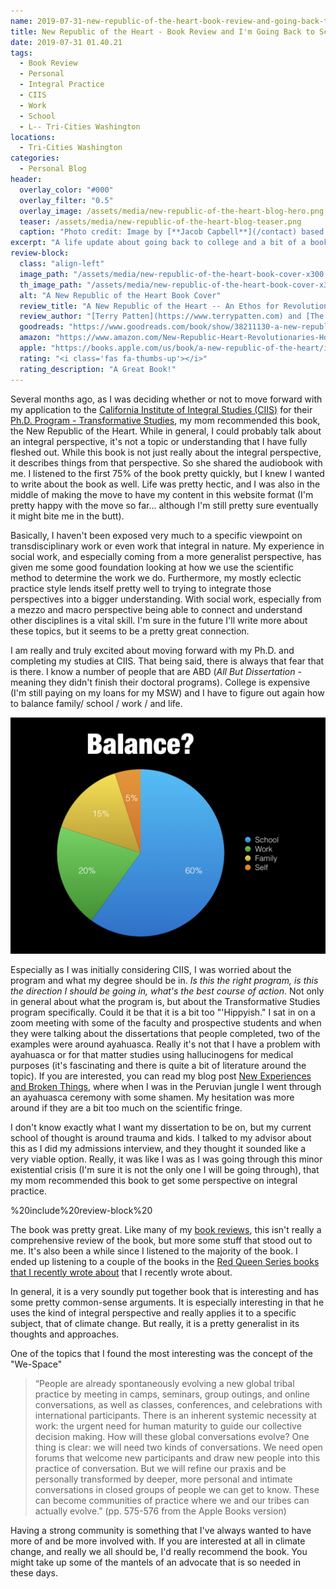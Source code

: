 ```yaml
---
name: 2019-07-31-new-republic-of-the-heart-book-review-and-going-back-to-school
title: New Republic of the Heart - Book Review and I'm Going Back to School
date: 2019-07-31 01.40.21
tags:
  - Book Review
  - Personal
  - Integral Practice
  - CIIS
  - Work
  - School
  - L-- Tri-Cities Washington
locations: 
  - Tri-Cities Washington
categories:
  - Personal Blog
header:
  overlay_color: "#000"
  overlay_filter: "0.5"
  overlay_image: /assets/media/new-republic-of-the-heart-blog-hero.png
  teaser: /assets/media/new-republic-of-the-heart-blog-teaser.png
  caption: "Photo credit: Image by [**Jacob Capbell**](/contact) based on Book Cover Design"
excerpt: "A life update about going back to college and a bit of a book review on the New Republic of the Heart"
review-block:
  class: "align-left"
  image_path: "/assets/media/new-republic-of-the-heart-book-cover-x300.jpg"
  th_image_path: "/assets/media/new-republic-of-the-heart-book-cover-x300.jpg"
  alt: "A New Republic of the Heart Book Cover"
  review_title: "A New Republic of the Heart -- An Ethos for Revolutionaries -- A Guide to Inner Work for Holistic Change"
  review_author: "[Terry Patten](https://www.terrypatten.com) and [The New Republic of the Heart](https://www.newrepublicoftheheart.org/book/)"
  goodreads: "https://www.goodreads.com/book/show/38211130-a-new-republic-of-the-heart"
  amazon: "https://www.amazon.com/New-Republic-Heart-Revolutionaries-Holistic/dp/1623170478/"
  apple: "https://books.apple.com/us/book/a-new-republic-of-the-heart/id1265587087"
  rating: "<i class='fas fa-thumbs-up'></i>"
  rating_description: "A Great Book!"
---
```


Several months ago, as I was deciding whether or not to move forward with my application to the [California Institute of Integral Studies (CIIS)](https://www.ciis.edu) for their [Ph.D. Program - Transformative Studies](https://www.ciis.edu/academics/graduate-programs/transformative-studies), my mom recommended this book, the New Republic of the Heart. While in general, I could probably talk about an integral perspective, it's not a topic or understanding that I have fully fleshed out. While this book is not just really about the integral perspective, it describes things from that perspective. So she shared the audiobook with me. I listened to the first 75% of the book pretty quickly, but I knew I wanted to write about the book as well. Life was pretty hectic, and I was also in the middle of making the move to have my content in this website format (I'm pretty happy with the move so far... although I'm still pretty sure eventually it might bite me in the butt).

Basically, I haven't been exposed very much to a specific viewpoint on transdisciplinary work or even work that integral in nature. My experience in social work, and especially coming from a more generalist perspective, has given me some good foundation looking at how we use the scientific method to determine the work we do. Furthermore, my mostly eclectic practice style lends itself pretty well to trying to integrate those perspectives into a bigger understanding. With social work, especially from a mezzo and macro perspective being able to connect and understand other disciplines is a vital skill. I'm sure in the future I'll write more about these topics, but it seems to be a pretty great connection.

I am really and truly excited about moving forward with my Ph.D. and completing my studies at CIIS. That being said, there is always that fear that is there. I know a number of people that are ABD (_All But Dissertation_ - meaning they didn't finish their doctoral programs). College is expensive (I'm still paying on my loans for my MSW) and I have to figure out again how to balance family/ school / work / and life.

[![School, Work, Family, Life Balance?](/assets/media/school-work-family-life-balance.jpg "School, Work, Family, Life Balance?")](/assets/media/school-work-family-life-balance.jpg)

Especially as I was initially considering CIIS, I was worried about the program and what my degree should be in. _Is this the right program, is this the direction I should be going in, what's the best course of action_. Not only in general about what the program is, but about the Transformative Studies program specifically. Could it be that it is a bit too "'Hippyish." I sat in on a zoom meeting with some of the faculty and prospective students and when they were talking about the dissertations that people completed, two of the examples were around ayahuasca. Really it's not that I have a problem with ayahuasca or for that matter studies using hallucinogens for medical purposes (it's fascinating and there is quite a bit of literature around the topic). If you are interested, you can read my blog post [New Experiences and Broken Things](/blog/2009/11/new-experiences-broken-things), where when I was in the Peruvian jungle I went through an ayahuasca ceremony with some shamen. My hesitation was more around if they are a bit too much on the scientific fringe.

I don't know exactly what I want my dissertation to be on, but my current school of thought is around trauma and kids. I talked to my advisor about this as I did my admissions interview, and they thought it sounded like a very viable option. Really, it was like I was as I was going through this minor existential crisis (I'm sure it is not the only one I will be going through), that my mom recommended this book to get some perspective on integral practice.

%20include%20review-block%20

The book was pretty great. Like many of my [book reviews](/tags/#book-review), this isn't really a comprehensive review of the book, but more some stuff that stood out to me. It's also been a while since I listened to the majority of the book. I ended up listening to a couple of the books in the [Red Queen Series books that I recently wrote about](/blog/2019/07/getting-out-of-my-head-my-latest-audiobook-series/) that I recently wrote about.

In general, it is a very soundly put together book that is interesting and has some pretty common-sense arguments. It is especially interesting in that he uses the kind of integral perspective and really applies it to a specific subject, that of climate change. But really, it is a pretty generalist in its thoughts and approaches.

One of the topics that I found the most interesting was the concept of the "We-Space"

> “People are already spontaneously evolving a new global tribal practice by meeting in camps, seminars, group outings, and online conversations, as well as classes, conferences, and celebrations with international participants. There is an inherent systemic necessity at work: the urgent need for human maturity to guide our collective decision making. How will these global conversations evolve? One thing is clear: we will need two kinds of conversations. We need open forums that welcome new participants and draw new people into this practice of conversation. But we will refine our praxis and be personally transformed by deeper, more personal and intimate conversations in closed groups of people we can get to know. These can become communities of practice where we and our tribes can actually evolve.” (pp. 575-576 from the Apple Books version)

Having a strong community is something that I've always wanted to have more of and be more involved with. If you are interested at all in climate change, and really we all should be, I'd really recommend the book. You might take up some of the mantels of an advocate that is so needed in these days.

